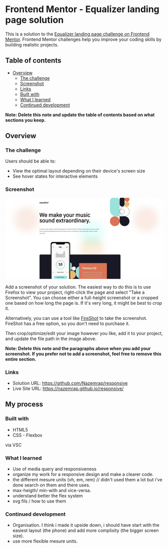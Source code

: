 # Frontend Mentor - Equalizer landing page solution

This is a solution to the [Equalizer landing page challenge on Frontend Mentor](https://www.frontendmentor.io/challenges/equalizer-landing-page-7VJ4gp3DE). Frontend Mentor challenges help you improve your coding skills by building realistic projects. 

## Table of contents

- [Overview](#overview)
  - [The challenge](#the-challenge)
  - [Screenshot](#screenshot)
  - [Links](#links)
  - [Built with](#built-with)
  - [What I learned](#what-i-learned)
  - [Continued development](#continued-development)


**Note: Delete this note and update the table of contents based on what sections you keep.**

## Overview

### The challenge

Users should be able to:

- View the optimal layout depending on their device's screen size
- See hover states for interactive elements

### Screenshot

![](/screenshot.jpg)

Add a screenshot of your solution. The easiest way to do this is to use Firefox to view your project, right-click the page and select "Take a Screenshot". You can choose either a full-height screenshot or a cropped one based on how long the page is. If it's very long, it might be best to crop it.

Alternatively, you can use a tool like [FireShot](https://getfireshot.com/) to take the screenshot. FireShot has a free option, so you don't need to purchase it. 

Then crop/optimize/edit your image however you like, add it to your project, and update the file path in the image above.

**Note: Delete this note and the paragraphs above when you add your screenshot. If you prefer not to add a screenshot, feel free to remove this entire section.**

### Links

- Solution URL: https://github.com/Nazemrap/responsive
- Live Site URL: https://nazemrap.github.io/responsive/
## My process

### Built with

- HTML5
- CSS - Flexbox

via VSC


### What I learned

 - Use of media query and responsiveness
 - organize my work for a responsive design and make a clearer code. 
 - the different mesure units (vh, em, rem) // didn't used them a lot but i've done search on them and there uses. 
 - max-heigth/ min-with and vice-versa.
 - understand better the flex system
 - svg fils / how to use them


### Continued development

- Organisation. I think i made it upside down, i should have start with the easiest layout (the phone) and add more complixity (the bigger screen size).
- use more flexible mesure units.

